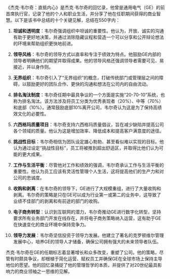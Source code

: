 《杰克·韦尔奇：直抵内心》是杰克·韦尔奇的回忆录，他曾是通用电气（GE）的前首席执行官，记录了他的个人和职业生活，并分享了他在任职期间获得的商业智慧。以下是该书中总结的十个关键见解，总结在550字内：

1. **坦诚和透明度**：韦尔奇强调组织中坦诚的重要性。他认为，开放、诚实的沟通有助于更好地决策，并通过消除隐藏议程和营造一个可以分享和公开辩论想法的环境来帮助组织更快地前进。

2. **领导风格**：韦尔奇的领导方式以直率和专注于绩效为特点。他鼓励GE内部的领导者明确他们的期望并取得成果。他的领导风格还强调领导者需要可见、易接近，并以身作则。

3. **无界组织**：韦尔奇引入了“无界组织”的概念，打破传统部门或管理层之间的障碍，以鼓励更好的团队合作、更快的沟通和想法在公司内的自由流动。

4. **排名淘汰制度**：韦尔奇任期中最具争议的一个方面是实施“20-70-10”系统，也称为排名淘汰。该方法涉及将员工分类为优秀表现者（20%）、中等（70%）和底部（10%）。通常鼓励底部10%离开公司，韦尔奇认为这是为了保持高绩效文化的必要性。

5. **六西格玛质量项目**：韦尔奇支持六西格玛质量倡议，旨在减少缺陷并提高公司各个领域的质量。他认为这是增加效率、降低成本和提高客户满意度的途径。

6. **挑战性目标**：韦尔奇相信为团队设定雄心勃勃、甚至看似难以实现的目标。他认为通过设定“挑战性目标”，员工将被推到超出舒适区，并取得比他们认为可能的更大成果。

7. **工作与生活平衡**：尽管他对工作和绩效的强调，韦尔奇承认工作与生活平衡的重要性。他认为员工应该有灵活性管理个人生活，这将提高他们的生产力和对公司的忠诚度。

8. **收购和剥离**：在韦尔奇的领导下，GE进行了大规模重组，进行了大量收购和剥离。韦尔奇的策略是只在GE可以成为行业第一或第二的业务中，这导致了业绩不佳部门的剥离和有前途的部门的收购。

9. **电子商务转型**：认识到互联网的潜力，韦尔奇推动GE进行数字化转型，坚持要求所有业务部门开发在线存在，并将电子商务策略纳入运营，这有助于GE在快速变化的商业环境中保持竞争力。

10. **领导力发展**：韦尔奇坚信投资于领导力发展。他建立了著名的克罗顿维尔管理发展中心，培养GE的领导人才储备，确保公司拥有强大的未来领导者队伍。

杰克·韦尔奇在GE的任期标志着显著增长和众多改变，重塑了公司。他的策略，尽管有时颇具争议，却根植于简化运营、赋权员工并确保GE在全球市场上保持主导地位的愿望。他的回忆录捕捉了他的管理哲学的本质，并提供了对20世纪最具影响力的商业领袖之一思维的见解。